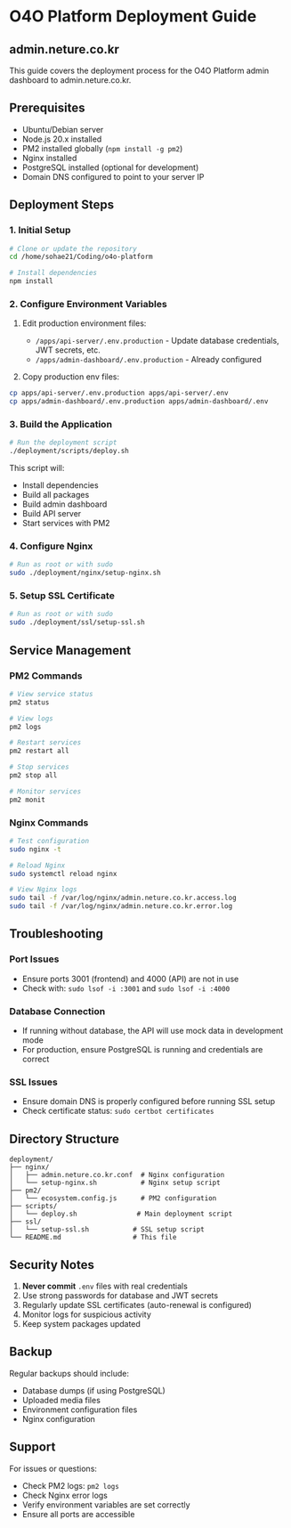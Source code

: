 # O4O Platform Deployment Guide
## admin.neture.co.kr

This guide covers the deployment process for the O4O Platform admin dashboard to admin.neture.co.kr.

## Prerequisites

- Ubuntu/Debian server
- Node.js 20.x installed
- PM2 installed globally (`npm install -g pm2`)
- Nginx installed
- PostgreSQL installed (optional for development)
- Domain DNS configured to point to your server IP

## Deployment Steps

### 1. Initial Setup

```bash
# Clone or update the repository
cd /home/sohae21/Coding/o4o-platform

# Install dependencies
npm install
```

### 2. Configure Environment Variables

1. Edit production environment files:
   - `/apps/api-server/.env.production` - Update database credentials, JWT secrets, etc.
   - `/apps/admin-dashboard/.env.production` - Already configured

2. Copy production env files:
```bash
cp apps/api-server/.env.production apps/api-server/.env
cp apps/admin-dashboard/.env.production apps/admin-dashboard/.env
```

### 3. Build the Application

```bash
# Run the deployment script
./deployment/scripts/deploy.sh
```

This script will:
- Install dependencies
- Build all packages
- Build admin dashboard
- Build API server
- Start services with PM2

### 4. Configure Nginx

```bash
# Run as root or with sudo
sudo ./deployment/nginx/setup-nginx.sh
```

### 5. Setup SSL Certificate

```bash
# Run as root or with sudo
sudo ./deployment/ssl/setup-ssl.sh
```

## Service Management

### PM2 Commands

```bash
# View service status
pm2 status

# View logs
pm2 logs

# Restart services
pm2 restart all

# Stop services
pm2 stop all

# Monitor services
pm2 monit
```

### Nginx Commands

```bash
# Test configuration
sudo nginx -t

# Reload Nginx
sudo systemctl reload nginx

# View Nginx logs
sudo tail -f /var/log/nginx/admin.neture.co.kr.access.log
sudo tail -f /var/log/nginx/admin.neture.co.kr.error.log
```

## Troubleshooting

### Port Issues
- Ensure ports 3001 (frontend) and 4000 (API) are not in use
- Check with: `sudo lsof -i :3001` and `sudo lsof -i :4000`

### Database Connection
- If running without database, the API will use mock data in development mode
- For production, ensure PostgreSQL is running and credentials are correct

### SSL Issues
- Ensure domain DNS is properly configured before running SSL setup
- Check certificate status: `sudo certbot certificates`

## Directory Structure

```
deployment/
├── nginx/
│   ├── admin.neture.co.kr.conf  # Nginx configuration
│   └── setup-nginx.sh           # Nginx setup script
├── pm2/
│   └── ecosystem.config.js      # PM2 configuration
├── scripts/
│   └── deploy.sh               # Main deployment script
├── ssl/
│   └── setup-ssl.sh           # SSL setup script
└── README.md                  # This file
```

## Security Notes

1. **Never commit** `.env` files with real credentials
2. Use strong passwords for database and JWT secrets
3. Regularly update SSL certificates (auto-renewal is configured)
4. Monitor logs for suspicious activity
5. Keep system packages updated

## Backup

Regular backups should include:
- Database dumps (if using PostgreSQL)
- Uploaded media files
- Environment configuration files
- Nginx configuration

## Support

For issues or questions:
- Check PM2 logs: `pm2 logs`
- Check Nginx error logs
- Verify environment variables are set correctly
- Ensure all ports are accessible